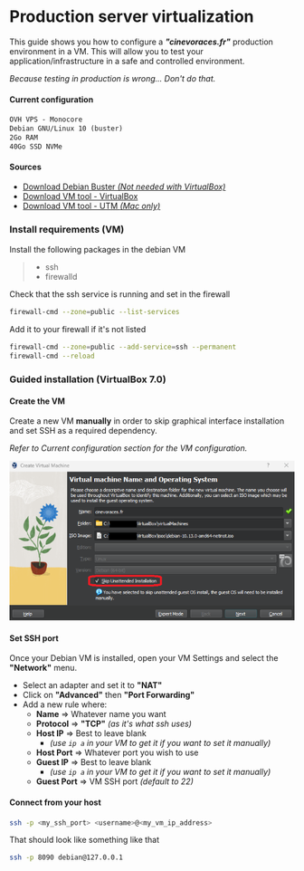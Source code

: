 # Production server virtualization

This guide shows you how to configure a **_"cinevoraces.fr"_** production environment in a VM. This will allow you to test your application/infrastructure in a safe and controlled environment.

_Because testing in production is wrong... Don't do that._

#### Current configuration

```
OVH VPS - Monocore
Debian GNU/Linux 10 (buster)
2Go RAM
40Go SSD NVMe
```

#### Sources

-   [Download Debian Buster _(Not needed with VirtualBox)_](https://www.debian.org/releases/buster/debian-installer/)
-   [Download VM tool - VirtualBox](https://www.virtualbox.org/)
-   [Download VM tool - UTM _(Mac only)_](https://mac.getutm.app/)

### Install requirements (VM)

Install the following packages in the debian VM

> -   ssh
> -   firewalld

Check that the ssh service is running and set in the firewall

```bash
firewall-cmd --zone=public --list-services
```

Add it to your firewall if it's not listed

```bash
firewall-cmd --zone=public --add-service=ssh --permanent
firewall-cmd --reload
```

### Guided installation (VirtualBox 7.0)

#### Create the VM

Create a new VM **manually** in order to skip graphical interface installation and set SSH as a required dependency.

_Refer to Current configuration section for the VM configuration._

![_](./screenshots/virtualization01.png)

#### Set SSH port

Once your Debian VM is installed, open your VM Settings and select the **"Network"** menu.

-   Select an adapter and set it to **"NAT"**
-   Click on **"Advanced"** then **"Port Forwarding"**
-   Add a new rule where:
    -   **Name** => Whatever name you want
    -   **Protocol** => **"TCP"** _(as it's what ssh uses)_
    -   **Host IP** => Best to leave blank
        -   _(use `ip a` in your VM to get it if you want to set it manually)_
    -   **Host Port** => Whatever port you wish to use
    -   **Guest IP** => Best to leave blank
        -   _(use `ip a` in your VM to get it if you want to set it manually)_
    -   **Guest Port** => VM SSH port _(default to 22)_

#### Connect from your host

```bash
ssh -p <my_ssh_port> <username>@<my_vm_ip_address>
```

That should look like something like that

```bash
ssh -p 8090 debian@127.0.0.1
```
